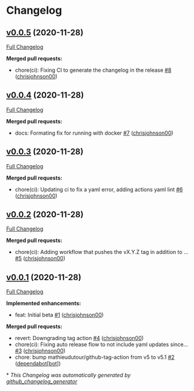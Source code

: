 # Changelog

## [v0.0.5](https://github.com/chrisjohnson00/solaredge-prometheus-exporter/tree/v0.0.5) (2020-11-28)

[Full Changelog](https://github.com/chrisjohnson00/solaredge-prometheus-exporter/compare/v0.0.4...v0.0.5)

**Merged pull requests:**

- chore\(ci\): Fixing CI to generate the changelog in the release [\#8](https://github.com/chrisjohnson00/solaredge-prometheus-exporter/pull/8) ([chrisjohnson00](https://github.com/chrisjohnson00))

## [v0.0.4](https://github.com/chrisjohnson00/solaredge-prometheus-exporter/tree/v0.0.4) (2020-11-28)

[Full Changelog](https://github.com/chrisjohnson00/solaredge-prometheus-exporter/compare/v0.0.3...v0.0.4)

**Merged pull requests:**

- docs: Formating fix for running with docker [\#7](https://github.com/chrisjohnson00/solaredge-prometheus-exporter/pull/7) ([chrisjohnson00](https://github.com/chrisjohnson00))

## [v0.0.3](https://github.com/chrisjohnson00/solaredge-prometheus-exporter/tree/v0.0.3) (2020-11-28)

[Full Changelog](https://github.com/chrisjohnson00/solaredge-prometheus-exporter/compare/v0.0.2...v0.0.3)

**Merged pull requests:**

- chore\(ci\): Updating ci to fix a yaml error, adding actions yaml lint [\#6](https://github.com/chrisjohnson00/solaredge-prometheus-exporter/pull/6) ([chrisjohnson00](https://github.com/chrisjohnson00))

## [v0.0.2](https://github.com/chrisjohnson00/solaredge-prometheus-exporter/tree/v0.0.2) (2020-11-28)

[Full Changelog](https://github.com/chrisjohnson00/solaredge-prometheus-exporter/compare/v0.0.1...v0.0.2)

**Merged pull requests:**

- chore\(ci\): Adding workflow that pushes the vX.Y.Z tag in addition to … [\#5](https://github.com/chrisjohnson00/solaredge-prometheus-exporter/pull/5) ([chrisjohnson00](https://github.com/chrisjohnson00))

## [v0.0.1](https://github.com/chrisjohnson00/solaredge-prometheus-exporter/tree/v0.0.1) (2020-11-28)

[Full Changelog](https://github.com/chrisjohnson00/solaredge-prometheus-exporter/compare/b0c72149d12ec96391ca150e8100420bb4067092...v0.0.1)

**Implemented enhancements:**

- feat: Initial beta [\#1](https://github.com/chrisjohnson00/solaredge-prometheus-exporter/pull/1) ([chrisjohnson00](https://github.com/chrisjohnson00))

**Merged pull requests:**

- revert: Downgrading tag action [\#4](https://github.com/chrisjohnson00/solaredge-prometheus-exporter/pull/4) ([chrisjohnson00](https://github.com/chrisjohnson00))
- chore\(ci\): Fixing auto release flow to not include yaml updates since… [\#3](https://github.com/chrisjohnson00/solaredge-prometheus-exporter/pull/3) ([chrisjohnson00](https://github.com/chrisjohnson00))
- chore: bump mathieudutour/github-tag-action from v5 to v5.1 [\#2](https://github.com/chrisjohnson00/solaredge-prometheus-exporter/pull/2) ([dependabot[bot]](https://github.com/apps/dependabot))



\* *This Changelog was automatically generated by [github_changelog_generator](https://github.com/github-changelog-generator/github-changelog-generator)*
